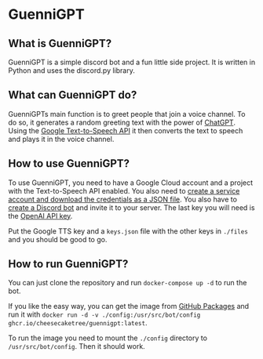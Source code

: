 # GuenniGPT

## What is GuenniGPT?

GuenniGPT is a simple discord bot and a fun little side project. It is written in Python and uses the discord.py library.

## What can GuenniGPT do?

GuenniGPTs main function is to greet people that join a voice channel. To do so, it generates a random greeting text with the power of [ChatGPT](openai.com/chatgpt). Using the [Google Text-to-Speech API](https://cloud.google.com/text-to-speech) it then converts the text to speech and plays it in the voice channel.

## How to use GuenniGPT?

To use GuenniGPT, you need to have a Google Cloud account and a project with the Text-to-Speech API enabled. You also need to [create a service account and download the credentials as a JSON file](https://cloud.google.com/text-to-speech/docs/quickstart-client-libraries#before-you-begin). 
You also have to [create a Discord bot](https://discordpy.readthedocs.io/en/stable/discord.html) and invite it to your server.
The last key you will need is the [OpenAI API key](https://beta.openai.com/docs/developer-quickstart/your-api-keys).

Put the Google TTS key and a `keys.json` file with the other keys in `./files` and you should be good to go.

## How to run GuenniGPT?

You can just clone the repository and run `docker-compose up -d` to run the bot.

If you like the easy way, you can get the image from [GitHub Packages](https://ghcr.io/cheesecaketree/guennigpt:latest) and run it with `docker run -d -v ./config:/usr/src/bot/config ghcr.io/cheesecaketree/guennigpt:latest`.

To run the image you need to mount the `./config` directory to `/usr/src/bot/config`. Then it should work.
